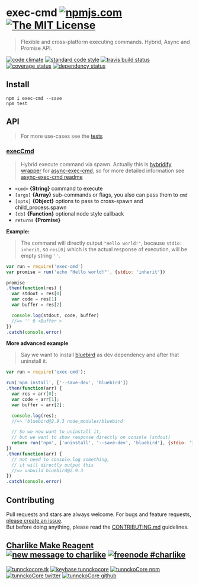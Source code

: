 # exec-cmd [![npmjs.com][npmjs-img]][npmjs-url] [![The MIT License][license-img]][license-url] 

> Flexible and cross-platform executing commands. Hybrid, Async and Promise API.

[![code climate][codeclimate-img]][codeclimate-url] [![standard code style][standard-img]][standard-url] [![travis build status][travis-img]][travis-url] [![coverage status][coveralls-img]][coveralls-url] [![dependency status][david-img]][david-url]


## Install
```
npm i exec-cmd --save
npm test
```


## API
> For more use-cases see the [tests](./test.js)

### [execCmd](./index.js#L46)
> Hybrid execute command via spawn. Actually this is [hybridify wrapper][hybridify] for [async-exec-cmd][async-exec-cmd], so for more detailed information see [async-exec-cmd readme][async-exec-cmd]

- `<cmd>` **{String}** command to execute
- `[args]` **{Array}** sub-commands or flags, you also can pass them to `cmd`
- `[opts]` **{Object}** options to pass to cross-spawn and child_process.spawn
- `[cb]` **{Function}** optional node style callback
- `returns` **{Promise}**

**Example:**
> The command will directly output `"Hello world!"`, because `stdio: inherit`, so `res[0]` which
is the actual response of execution, will be empty string `''`.

```js
var run = require('exec-cmd')
var promise = run('echo "Hello world!"', {stdio: 'inherit'})

promise
.then(function(res) {
  var stdout = res[0]
  var code = res[1]
  var buffer = res[2]

  console.log(stdout, code, buffer)
  //=> '' 0 <Buffer >
})
.catch(console.error)
```

**More advanced example**
> Say we want to install [bluebird][bluebird] as dev dependency and after that uninstall it.

```js
var run = require('exec-cmd');

run('npm install', ['--save-dev', 'bluebird'])
.then(function(arr) {
  var res = arr[0];
  var code = arr[1];
  var buffer = arr[2];

  console.log(res);
  //=> 'bluebird@2.9.3 node_modules/bluebird'

  // So we now want to uninstall it,
  // but we want to show response directly on console (stdout)
  return run('npm', ['uninstall', '--save-dev', 'bluebird'], {stdio: 'inherit'})
})
.then(function(arr) {
  // not need to console.log something,
  // it will directly output this
  //=> unbuild bluebird@2.9.3
})
.catch(console.error)
```


## Contributing

Pull requests and stars are always welcome. For bugs and feature requests, [please create an issue](https://github.com/hybridables/exec-cmd/issues/new).  
But before doing anything, please read the [CONTRIBUTING.md](./CONTRIBUTING.md) guidelines.


## [Charlike Make Reagent](http://j.mp/1stW47C) [![new message to charlike][new-message-img]][new-message-url] [![freenode #charlike][freenode-img]][freenode-url]

[![tunnckocore.tk][author-www-img]][author-www-url] [![keybase tunnckocore][keybase-img]][keybase-url] [![tunnckoCore npm][author-npm-img]][author-npm-url] [![tunnckoCore twitter][author-twitter-img]][author-twitter-url] [![tunnckoCore github][author-github-img]][author-github-url]


[npmjs-url]: https://www.npmjs.com/package/exec-cmd
[npmjs-img]: https://img.shields.io/npm/v/exec-cmd.svg?label=exec-cmd

[license-url]: https://github.com/hybridables/exec-cmd/blob/master/LICENSE.md
[license-img]: https://img.shields.io/badge/license-MIT-blue.svg


[codeclimate-url]: https://codeclimate.com/github/hybridables/exec-cmd
[codeclimate-img]: https://img.shields.io/codeclimate/github/hybridables/exec-cmd.svg

[travis-url]: https://travis-ci.org/hybridables/exec-cmd
[travis-img]: https://img.shields.io/travis/hybridables/exec-cmd.svg

[coveralls-url]: https://coveralls.io/r/hybridables/exec-cmd
[coveralls-img]: https://img.shields.io/coveralls/hybridables/exec-cmd.svg

[david-url]: https://david-dm.org/hybridables/exec-cmd
[david-img]: https://img.shields.io/david/hybridables/exec-cmd.svg

[standard-url]: https://github.com/feross/standard
[standard-img]: https://img.shields.io/badge/code%20style-standard-brightgreen.svg


[author-www-url]: http://www.tunnckocore.tk
[author-www-img]: https://img.shields.io/badge/www-tunnckocore.tk-fe7d37.svg

[keybase-url]: https://keybase.io/tunnckocore
[keybase-img]: https://img.shields.io/badge/keybase-tunnckocore-8a7967.svg

[author-npm-url]: https://www.npmjs.com/~tunnckocore
[author-npm-img]: https://img.shields.io/badge/npm-~tunnckocore-cb3837.svg

[author-twitter-url]: https://twitter.com/tunnckoCore
[author-twitter-img]: https://img.shields.io/badge/twitter-@tunnckoCore-55acee.svg

[author-github-url]: https://github.com/tunnckoCore
[author-github-img]: https://img.shields.io/badge/github-@tunnckoCore-4183c4.svg

[freenode-url]: http://webchat.freenode.net/?channels=charlike
[freenode-img]: https://img.shields.io/badge/freenode-%23charlike-5654a4.svg

[new-message-url]: https://github.com/tunnckoCore/messages
[new-message-img]: https://img.shields.io/badge/send%20me-message-green.svg

[hybridify]: https://github.com/hybridables/hybridify
[async-exec-cmd]: https://github.com/tunnckoCore/async-exec-cmd
[bluebird]: https://github.com/petkaantonov/bluebird
